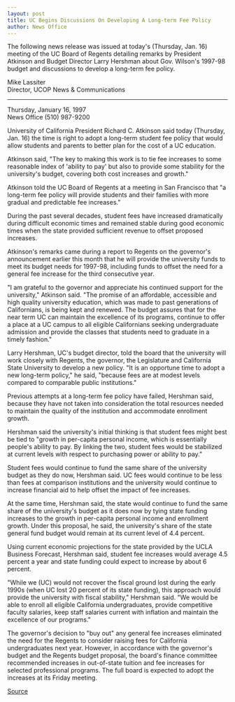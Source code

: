 ```yaml
---
layout: post
title: UC Begins Discussions On Developing A Long-term Fee Policy
author: News Office
---
```


The following news release was issued at today's (Thursday, Jan. 16) meeting  of the UC Board of Regents detailing remarks  by President Atkinson and Budget Director Larry Hershman about Gov. Wilson's 1997-98 budget and discussions to develop a long-term fee policy.

Mike Lassiter   
Director, UCOP News & Communications

____________________________
 
Thursday, January 16, 1997   
News Office (510) 987-9200

University of California President Richard C. Atkinson said today (Thursday, Jan. 16) the time is right to adopt a long-term student fee policy that would allow students and parents to better plan for the cost of a UC education.

Atkinson said, "The key to making this work is to tie fee increases to some reasonable index of 'ability to pay' but also to provide some stability for the university's budget, covering both cost increases and growth."

Atkinson told the UC Board of Regents at a meeting in San Francisco that "a long-term fee policy will provide students and their families with more gradual and predictable fee increases."

During the past several decades, student fees have increased dramatically during difficult economic times and remained stable during good economic times when the state provided sufficient revenue to offset proposed increases.

Atkinson's remarks came during a report to Regents on the governor's announcement earlier this month that he will provide the university funds to meet its budget needs for 1997-98, including funds to offset the need for a general fee increase for the third consecutive year.

"I am grateful to the governor and appreciate his continued support for the university," Atkinson said. "The promise of an affordable, accessible and high quality university education, which was made to past generations of Californians, is being kept and renewed. The budget assures that for the near term UC can maintain the excellence of its programs, continue to offer a place at a UC campus to all eligible Californians seeking undergraduate admission and provide the classes that students need to graduate in a timely fashion."

Larry Hershman, UC's budget director, told the board that the university will work closely with Regents, the governor, the Legislature and California State University to develop a new policy. "It is an opportune time to adopt a new long-term policy," he said, "because fees are at modest levels compared to comparable public institutions."

Previous attempts at a long-term fee policy have failed, Hershman said, because they have not taken into consideration the total resources needed to maintain the quality of the institution and accommodate enrollment growth.

Hershman said the university's initial thinking is that student fees might best be tied to "growth in per-capita personal income, which is essentially people's ability to pay. By linking the two, student fees would be stabilized at current levels with respect to purchasing power or ability to pay."

Student fees would continue to fund the same share of the university budget as they do now, Hershman said. UC fees would continue to be less than fees at comparison institutions and the university would continue to increase financial aid to help offset the impact of fee increases.

At the same time, Hershman said, the state would continue to fund the same share of the university's budget as it does now by tying state funding increases to the growth in per-capita personal income and enrollment growth. Under this proposal, he said, the university's share of the state general fund budget would remain at its current level of 4.4 percent.

Using current economic projections for the state provided by the UCLA Business Forecast, Hershman said, student fee increases would average 4.5 percent a year and state funding could expect to increase by about 6 percent.

"While we (UC) would not recover the fiscal ground lost during the early 1990s (when UC lost 20 percent of its state funding), this approach would provide the university with fiscal stability," Hershman said. "We would be able to enroll all eligible California undergraduates, provide competitive faculty salaries, keep staff salaries current with inflation and maintain the excellence of our programs."

The governor's decision to "buy out" any general fee increases eliminated the need for the Regents to consider raising fees for California undergraduates next year. However, in accordance with the governor's budget and the Regents budget proposal, the board's finance committee recommended increases in out-of-state tuition and fee increases for selected professional programs. The full board is expected to adopt the increases at its Friday meeting.

[Source](http://www1.ucsc.edu/oncampus/currents/97-01-20/97-98.budget2.htm "Permalink to UC discusses long-term fee policy")
